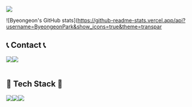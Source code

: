 
<img src="https://capsule-render.vercel.app/api?type=waving&color=242F9B&height=250&section=header&text=Park%20Byeongeon&fontColor=DBDFFD&fontSize=75" />

![Byeongeon's GitHub stats](https://github-readme-stats.vercel.app/api?username=ByeongeonPark&show_icons=true&theme=transpar

## 📞 Contact 📞
<div style="display:flex; flex-direction:row;">
    <a href="https://www.instagram.com/dev_pbe/">
        <img src="https://img.shields.io/badge/Instagram-E4405F?style=for-the-badge&logo=Instagram&logoColor=white"> 
    </a>
    <a href="mailto:parkbe3453@gmail.com">
        <img src="https://img.shields.io/badge/Gmail-EA4335?style=for-the-badge&logo=Gmail&logoColor=white"> 
    </a>
</div><br>

## 🔨 Tech Stack 🔨
<div style="display:flex; flex-direction:row;">
<img src="https://img.shields.io/badge/Java-007396?style=for-the-badge&logo=Java&logoColor=white"/></a>
<img src="https://img.shields.io/badge/Python-3776AB?style=for-the-badge&logo=Python&logoColor=white"/></a>
<img src="https://img.shields.io/badge/C-A8B9CC?style=for-the-badge&logo=C&logoColor=white"/></a>

</div><br>
</div>

<!-- [![Solved.ac](http://mazassumnida.wtf/api/v2/generate_badge?boj=dlwlgh1254)](https://solved.ac/dlwlgh1254) -->

 
